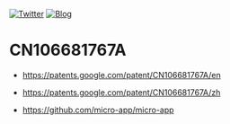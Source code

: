 [![Twitter](https://img.shields.io/badge/twitter-@qq393464140-blue.svg)](http://twitter.com/qq393464140)
[![Blog](https://img.shields.io/badge/blog-★-ff69b4.svg)](https://www.lixinliang.com)

# CN106681767A

* https://patents.google.com/patent/CN106681767A/en

* https://patents.google.com/patent/CN106681767A/zh

* https://github.com/micro-app/micro-app